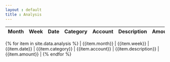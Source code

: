 ```yaml
---
layout : default
title : Analysis
---
```


| Month | Week | Date | Category | Account | Description | Amount |
|-------|--------|---------|---------|---------|---------|---------|
{% for item in site.data.analysis %}
| {{item.month}} | {{item.week}} | {{item.date}} | {{item.category}} | {{item.account}} | {{item.description}} | {{item.amount}} |
{% endfor %}
